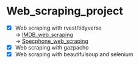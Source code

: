# Web_scraping_project

- [x] Web scraping with rvest/tidyverse </br>
  -> [IMDB_web_scraping](./IMDB_web_scraping.r) </br>
  -> [Specphone_web_scraping](./Specphone_web_scraping.r)
- [x] Web scraping with gazpacho
- [x] Web scraping with beautifulsoup and selenium
